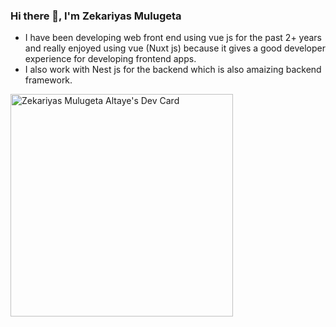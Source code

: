 ### Hi there 👋, I'm Zekariyas Mulugeta

- I have been developing web front end using vue js for the past 2+ years and really enjoyed using vue (Nuxt js) because it gives a good developer experience for developing frontend apps. 
- I also work with Nest js for the backend which is also amaizing backend framework.

<!--
**ZackNew/ZackNew** is a ✨ _special_ ✨ repository because its `README.md` (this file) appears on your GitHub profile.

Here are some ideas to get you started:

- 🔭 I’m currently working on ...
- 🌱 I’m currently learning ...
- 👯 I’m looking to collaborate on ...
- 🤔 I’m looking for help with ...
- 💬 Ask me about ...
- 📫 How to reach me: ...
- 😄 Pronouns: ...
- ⚡ Fun fact: ...
-->
<a href="https://app.daily.dev/zacknew"><img src="https://api.daily.dev/devcards/v2/bFHCymz9oj0f3wetCpOU9.png?type=default&r=9fq" width="356" alt="Zekariyas Mulugeta Altaye's Dev Card"/></a>
